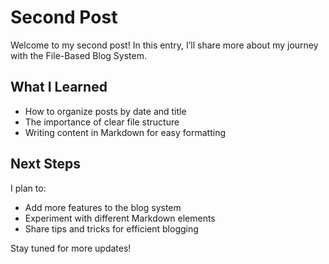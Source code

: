 ﻿# Second Post

Welcome to my second post! In this entry, I’ll share more about my journey with the File-Based Blog System.

## What I Learned

- How to organize posts by date and title
- The importance of clear file structure
- Writing content in Markdown for easy formatting

## Next Steps

I plan to:

- Add more features to the blog system
- Experiment with different Markdown elements
- Share tips and tricks for efficient blogging

Stay tuned for more updates!